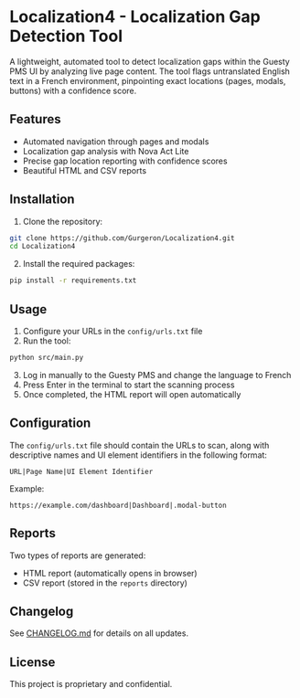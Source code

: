 # Localization4 - Localization Gap Detection Tool

A lightweight, automated tool to detect localization gaps within the Guesty PMS UI by analyzing live page content. The tool flags untranslated English text in a French environment, pinpointing exact locations (pages, modals, buttons) with a confidence score.

## Features

- Automated navigation through pages and modals
- Localization gap analysis with Nova Act Lite
- Precise gap location reporting with confidence scores
- Beautiful HTML and CSV reports

## Installation

1. Clone the repository:
```bash
git clone https://github.com/Gurgeron/Localization4.git
cd Localization4
```

2. Install the required packages:
```bash
pip install -r requirements.txt
```

## Usage

1. Configure your URLs in the `config/urls.txt` file
2. Run the tool:
```bash
python src/main.py
```
3. Log in manually to the Guesty PMS and change the language to French
4. Press Enter in the terminal to start the scanning process
5. Once completed, the HTML report will open automatically

## Configuration

The `config/urls.txt` file should contain the URLs to scan, along with descriptive names and UI element identifiers in the following format:

```
URL|Page Name|UI Element Identifier
```

Example:
```
https://example.com/dashboard|Dashboard|.modal-button
```

## Reports

Two types of reports are generated:
- HTML report (automatically opens in browser)
- CSV report (stored in the `reports` directory)

## Changelog

See [CHANGELOG.md](CHANGELOG.md) for details on all updates.

## License

This project is proprietary and confidential. 